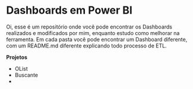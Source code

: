 # Dashboards em Power BI
Oi, esse é um repositório onde você pode encontrar os Dashboards realizados e modificados por mim, enquanto estudo como melhorar na ferramenta.
Em cada pasta você pode encontrar um Dashboard diferente, com um README.md diferente explicando todo processo de ETL.

**Projetos**
* OList
* Buscante
* 
